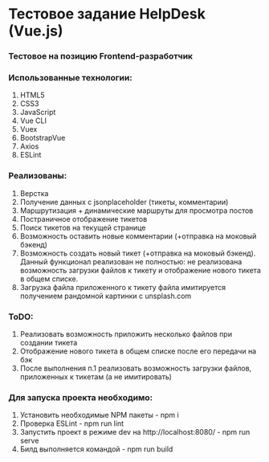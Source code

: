 # Тестовое задание HelpDesk (Vue.js)

### Тестовое на позицию Frontend-разработчик

### Использованные технологии:
1. HTML5
2. CSS3
3. JavaScript
4. Vue CLI
5. Vuex
6. BootstrapVue
7. Axios
8. ESLint

### Реализованы:
1. Верстка
2. Получение данных с jsonplaceholder (тикеты, комментарии)
3. Маршрутизация + динамические маршруты для просмотра постов
4. Постраничное отображение тикетов
5. Поиск тикетов на текущей странице
6. Возможность оставить новые комментарии (+отправка на моковый бэкенд)
7. Возможность создать новый тикет (+отправка на моковый бэкенд). Данный функционал реализован не полностью: не реализована возможность загрузки файлов к тикету и отображение нового тикета в общем списке.
8. Загрузка файла приложенного к тикету файла имитируется получением рандомной картинки с unsplash.com

### ToDO:
1. Реализовать возможность приложить несколько файлов при создании тикета
2. Отображение нового тикета в общем списке после его передачи на бэк
3. После выполнения п.1 реализовать возможность загрузки файлов, приложенных к тикетам (а не имитировать)

### Для запуска проекта необходимо:
1. Установить необходимые NPM пакеты - npm i
2. Проверка ESLint - npm run lint
3. Запустить проект в режиме dev на http://localhost:8080/ - npm run serve
4. Билд выполняется командой - npm run build

